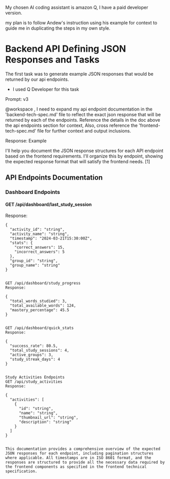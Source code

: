 My chosen AI coding assistant is amazon Q, I have a paid developer version.

my plan is to follow Andew's instruction using his example for context to guide me in duplicating the steps in my own style.


# Backend API Defining JSON Responses and Tasks
The first task was to generate example JSON responses that would be returned by our api endpoints.
- I used Q Developer for this task

Prompt: v3

@workspace , I need to expand my api endpoint documentation in the 'backend-tech-spec.md' file to reflect the exact json response that will be returned by each of the endpoints. Reference the details in the doc above the api endpoints section for context, Also, cross reference the 'frontend-tech-spec.md' file for further context and output inclusions.

Response: Example

I'll help you document the JSON response structures for each API endpoint based on the frontend requirements. I'll organize this by endpoint, showing the expected response format that will satisfy the frontend needs. [1]

## API Endpoints Documentation

### Dashboard Endpoints

#### GET /api/dashboard/last_study_session
Response:
```
{
  "activity_id": "string",
  "activity_name": "string",
  "timestamp": "2024-03-21T15:30:00Z",
  "stats": {
    "correct_answers": 15,
    "incorrect_answers": 5
  },
  "group_id": "string",
  "group_name": "string"
}


GET /api/dashboard/study_progress
Response:

{
  "total_words_studied": 3,
  "total_available_words": 124,
  "mastery_percentage": 45.5
}


GET /api/dashboard/quick_stats
Response:

{
  "success_rate": 80.5,
  "total_study_sessions": 4,
  "active_groups": 3,
  "study_streak_days": 4
}


Study Activities Endpoints
GET /api/study_activities
Response:

{
  "activities": [
    {
      "id": "string",
      "name": "string",
      "thumbnail_url": "string",
      "description": "string"
    }
  ]
}


This documentation provides a comprehensive overview of the expected JSON responses for each endpoint, including pagination structures where applicable. All timestamps are in ISO 8601 format, and the responses are structured to provide all the necessary data required by the frontend components as specified in the frontend technical specification.